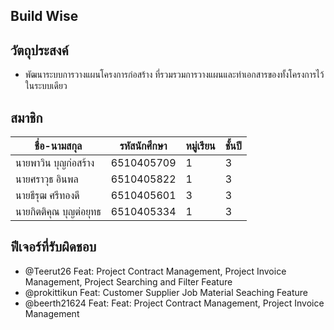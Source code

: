 ## Build Wise

## วัตถุประสงค์
- พัฒนาระบบการวางแผนโครงการก่อสร้าง ที่รวมรวมการวางแผนและทำเอกสารของทั้งโครงการไว้ในระบบเดียว

## สมาชิก
| ชื่อ-นามสกุล | รหัสนักศึกษา | หมู่เรียน | ชั้นปี |
| --- | --- | --- | --- |
| นายพาวิน บุญก่อสร้าง | 6510405709 | 1 | 3 |
| นายศราวุธ อินพล | 6510405822 | 1 | 3 |
| นายธีรุฒ ศรีทองดี | 6510405601 | 3 | 3 |
| นายกิตติคุณ บุญต่อยุทธ | 6510405334 | 1 | 3 |

## ฟีเจอร์ที่รับผิดชอบ
- @Teerut26 Feat: Project Contract Management, Project Invoice Management, Project Searching and Filter Feature
- @prokittikun Feat: Customer Supplier Job Material Seaching Feature
- @beerth21624 Feat: Feat: Project Contract Management, Project Invoice Management